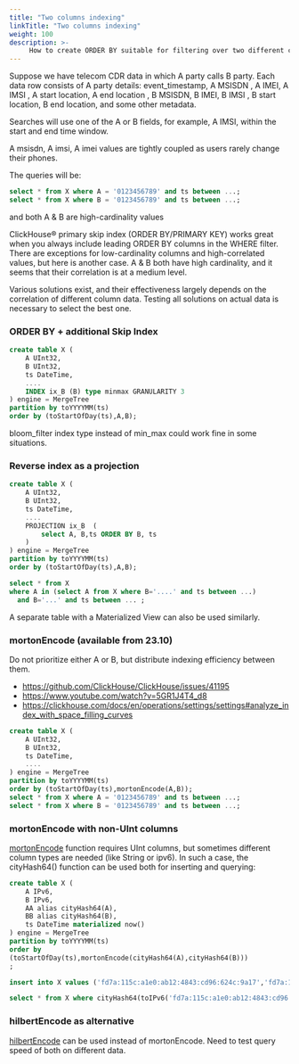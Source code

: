 ```yaml
---
title: "Two columns indexing"
linkTitle: "Two columns indexing"
weight: 100
description: >-
     How to create ORDER BY suitable for filtering over two different columns in two different queries
---
```


Suppose we have telecom CDR data in which A party calls B party. Each data row consists of A party details: event_timestamp, A MSISDN , A IMEI, A IMSI , A start location, A end location , B MSISDN, B IMEI, B IMSI , B start location, B end location, and some other metadata.
 
Searches will use one of the A or B fields, for example, A IMSI, within the start and end time window.

A msisdn, A imsi, A imei values are tightly coupled as users rarely change their phones.
 

The queries will be:

```sql
select * from X where A = '0123456789' and ts between ...;
select * from X where B = '0123456789' and ts between ...;
```

and both A & B are high-cardinality values

ClickHouse® primary skip index (ORDER BY/PRIMARY KEY) works great when you always include leading ORDER BY columns in the WHERE filter.  There are exceptions for low-cardinality columns and high-correlated values, but here is another case.  A & B both have high cardinality, and it seems that their correlation is at a medium level.

Various solutions exist, and their effectiveness largely depends on the correlation of different column data. Testing all solutions on actual data is necessary to select the best one.


### ORDER BY + additional Skip Index

```sql
create table X (
    A UInt32,
    B UInt32,
    ts DateTime,
    ....
    INDEX ix_B (B) type minmax GRANULARITY 3
) engine = MergeTree
partition by toYYYYMM(ts)
order by (toStartOfDay(ts),A,B);
```

bloom_filter index type instead of min_max could work fine in some situations.

### Reverse index as a projection

```sql
create table X (
    A UInt32,
    B UInt32,
    ts DateTime,
    ....
    PROJECTION ix_B  (
        select A, B,ts ORDER BY B, ts
    )
) engine = MergeTree
partition by toYYYYMM(ts)
order by (toStartOfDay(ts),A,B);

select * from X 
where A in (select A from X where B='....' and ts between ...)
  and B='...' and ts between ... ;
```

A separate table with a Materialized View can also be used similarly.


### mortonEncode (available from 23.10) 

Do not prioritize either A or B, but distribute indexing efficiency between them.

 * https://github.com/ClickHouse/ClickHouse/issues/41195
 * https://www.youtube.com/watch?v=5GR1J4T4_d8
 * https://clickhouse.com/docs/en/operations/settings/settings#analyze_index_with_space_filling_curves

```sql
create table X (
    A UInt32,
    B UInt32,
    ts DateTime,
    ....
) engine = MergeTree
partition by toYYYYMM(ts)
order by (toStartOfDay(ts),mortonEncode(A,B));
select * from X where A = '0123456789' and ts between ...;
select * from X where B = '0123456789' and ts between ...;
```

###  mortonEncode with non-UInt columns
   
[mortonEncode](https://clickhouse.com/docs/en/sql-reference/functions/encoding-functions#mortonencode) function requires UInt columns, but sometimes different column types are needed (like String or ipv6).  In such a case, the cityHash64() function can be used both for inserting and querying:

```sql
create table X (
    A IPv6,
    B IPv6,
    AA alias cityHash64(A),
    BB alias cityHash64(B),
    ts DateTime materialized now()
) engine = MergeTree
partition by toYYYYMM(ts)
order by 
(toStartOfDay(ts),mortonEncode(cityHash64(A),cityHash64(B)))
;

insert into X values ('fd7a:115c:a1e0:ab12:4843:cd96:624c:9a17','fd7a:115c:a1e0:ab12:4843:cd96:624c:9a17')

select * from X where cityHash64(toIPv6('fd7a:115c:a1e0:ab12:4843:cd96:624c:9a17')) =  AA;
```

###  hilbertEncode as alternative

[hilbertEncode](https://clickhouse.com/docs/en/sql-reference/functions/encoding-functions#hilbertencode) can be used instead of mortonEncode. Need to test query speed of both on different data.




